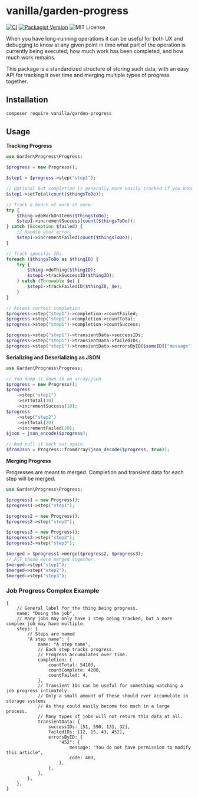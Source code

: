 # vanilla/garden-progress

[![CI](https://github.com/vanilla/garden-progress/actions/workflows/ci.yml/badge.svg)](https://github.com/vanilla/garden-progress/actions/workflows/ci.yml)
[![Packagist Version](https://img.shields.io/packagist/v/vanilla/garden-schema.svg?style=flat)](https://packagist.org/packages/vanilla/garden-progress)
![MIT License](https://img.shields.io/packagist/l/vanilla/garden-progess.svg?style=flat)

When you have long-running operations it can be useful for both UX and debugging
to know at any given point in time what part of the operation is currently being executed,
how much work has been completed, and how much work remains.

This package is a standardized structure of storing such data, with an easy API for tracking it over time and merging multiple types of progress together.

## Installation

```sh
composer require vanilla/garden-progress
```

## Usage

**Tracking Progress**

```php
use Garden\Progress\Progress;

$progress = new Progress();

$step1 = $progress->step("step1");

// Optional but completion is generally more easily tracked if you know how much work there is to do.
$step1->setTotal(count($thingsToDo));

// Track a bunch of work at once.
try {
    $thing->doWorkOnItems($thingsToDo);
    $step1->incrementSuccess(count($thingsToDo));
} catch (Exception $failed) {
    // Handle your error.
    $step1->incrementFailed(count($thingsToDo));
}

// Track specific IDs.
foreach ($thingsToDo as $thingID) {
    try {
        $thing->doThing($thingID);
        $step1->trackSuccessID($thingID);
    } catch (Throwable $e) {
        $step1->trackFailedID($thingID, $e);
    }
}

// Access current completion
$progress->step("step1")->completion->countFailed;
$progress->step("step1")->completion->countTotal;
$progress->step("step1")->completion->countSuccess;

$progress->step("step1")->transientData->successIDs;
$progress->step("step1")->transientData->failedIDs;
$progress->step("step1")->transientData->errorsByID[$someID]["message"] ?? null;
```

**Serializing and Deserializing as JSON**

```php
use Garden\Progress\Progress;

// You dump it down to an array/json
$progress = new Progress();
$progress
    ->step("step1")
    ->setTotal(10)
    ->incrementSuccess(10);
$progress
    ->step("step2")
    ->setTotal(20)
    ->incrementFailed(20);
$json = json_encode($progress);

// And pull it back out again.
$fromJson = Progress::fromArray(json_decode($progress, true));
```

**Merging Progress**

Progresses are meant to merged. Completion and transient data for each step will be merged.

```php
use Garden\Progress\Progress;

$progress1 = new Progress();
$progress1->step("step1");

$progress2 = new Progress();
$progress2->step("step2");

$progress3 = new Progress();
$progress3->step("step2");
$progress3->step("step3");

$merged = $progress1->merge($progress2, $progress3);
// All these were merged together.
$merged->step("step1");
$merged->step("step2");
$merged->step("step3");
```

### Job Progress Complex Example

```json5
{
    // General label for the thing being progress.
    name: "Doing the job",
    // Many jobs may only have 1 step being tracked, but a more complex job may have multiple.
    steps: {
        // Steps are named
        "A step name": {
            name: "A step name",
            // Each step tracks progress.
            // Progress accumulates over time.
            completion: {
                countTotal: 54103,
                countComplete: 4200,
                countFailed: 4,
            },
            // Transient IDs can be useful for something watching a job progress intimately.
            // Only a small amount of these should ever accumulate in storage systems
            // As they could easily become too much in a large process.
            // Many types of jobs will not return this data at all.
            transientData: {
                successIDs: [51, 590, 131, 32],
                failedIDs: [12, 15, 43, 452],
                errorsByID: {
                    "452": {
                        message: "You do not have permission to modify this article",
                        code: 403,
                    },
                },
            },
        },
    },
}
```
